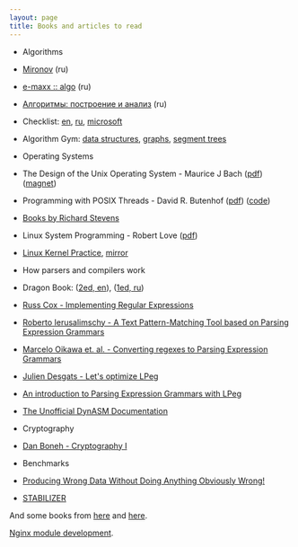 ```yaml
---
layout: page
title: Books and articles to read
---
```


 * Algorithms
  * [Mironov][mironov] (ru)
  * [e-maxx :: algo][emaxx] (ru)
  * [Алгоритмы: построение и анализ][cormen] (ru)
  * Checklist:
    [en][algo-checklist-en],
    [ru][algo-checklist-ru],
    [microsoft][microsoft]
  * Algorithm Gym:
    [data structures][gym-struct],
    [graphs][gym-graph],
    [segment trees][gym-segtree]

 * Operating Systems
  * The Design of the Unix Operating System -
   Maurice J Bach
   ([pdf][unix-design-pdf])
   ([magnet][unix-design-magnet])
  * Programming with POSIX Threads - David R. Butenhof
   ([pdf][prog-posix-threads-pdf])
   ([code][prog-posix-threads-code])
  * [Books by Richard Stevens][stevens]
  * Linux System Programming -
   Robert Love
   ([pdf][linux-robert-love])
  * [Linux Kernel Practice][mylinuxprog-orig],
    [mirror][mylinuxprog-mirror]

 * How parsers and compilers work
  * Dragon Book: ([2ed, en][purple-dragon-book-en]),
    ([1ed, ru][red-dragon-book-ru])
  * [Russ Cox - Implementing Regular Expressions][russ-cox]
  * [Roberto Ierusalimschy - A Text Pattern-Matching Tool
     based on Parsing Expression Grammars][lpeg]
  * [Marcelo Oikawa et. al. - Converting regexes to
     Parsing Expression Grammars][regex-to-peg]
  * [Julien Desgats - Let's optimize LPeg][lpeg-opt]
  * [An introduction to Parsing Expression Grammars with LPeg][lpeg-leafo]
  * [The Unofficial DynASM Documentation][dynasm]

 * Cryptography
  * [Dan Boneh - Cryptography I][cryptoI]

 * Benchmarks
  * [Producing Wrong Data Without Doing Anything Obviously
    Wrong!][benchmark-bias]
  * [STABILIZER][STABILIZER]

And some books from [here][books] and [here][bookz].

[Nginx module development][nginx].

[mironov]: https://starius.ru/fbb/V/alg/algBook.pdf
[emaxx]: http://e-maxx.ru/upload/e-maxx_algo.pdf
[cormen]: http://e-maxx.ru/bookz/files/cormen.pdf
[algo-checklist-en]: https://discuss.codechef.com/questions/48877/data-structures-and-algorithms
[algo-checklist-ru]: https://sharpc.livejournal.com/67583.html
[microsoft]: https://polycode.livejournal.com/29426.html
[gym-struct]: http://codeforces.com/blog/entry/15729
[gym-graph]: http://codeforces.com/blog/entry/16221
[gym-segtree]: http://codeforces.com/blog/entry/15890

[unix-design-magnet]: magnet:?xt=urn:btih:a1e3f229aeb217931880a157c6f344dd7c68ae3d
[unix-design-pdf]: http://www.mediafire.com/download/r9cg3qb818avc2j/design-of-the-unix-operating-system-maurice-bach-1986-scan-ocr.pdf
[prog-posix-threads-pdf]: http://ptgmedia.pearsoncmg.com/images/9780201633924/samplepages/0201633922.pdf
[prog-posix-threads-code]: https://github.com/snikulov/prog_posix_threads
[stevens]: http://www.kohala.com/start/#books
[linux-robert-love]: http://reiber.org/nxt/pub/Linux/LinuxKernelDevelopment/Linux.Kernel.Development.3rd.Edition.pdf
[mylinuxprog-orig]: http://mylinuxprog.blogspot.fr/2015/02/linux-kernel_25.html
[mylinuxprog-mirror]: https://github.com/starius/mylinuxprog

[purple-dragon-book-en]: https://github.com/chenruiao/ares/raw/master/books/Compilers%20Principles%20Techniques%20and%20Tools%20(2nd%20Edition)%20.pdf
[red-dragon-book-ru]: http://lib.mexmat.ru/books/2444
[russ-cox]: https://swtch.com/~rsc/regexp/
[lpeg]: http://www.inf.puc-rio.br/~roberto/docs/peg.pdf
[regex-to-peg]: http://www.inf.puc-rio.br/~roberto/docs/ry10-01.pdf
[lpeg-opt]: http://mille337.net/index.php?d=2015/02/22/14/28/35
[lpeg-leafo]: http://leafo.net/guides/parsing-expression-grammars.html
[dynasm]: https://corsix.github.io/dynasm-doc/

[benchmark-bias]: http://www-plan.cs.colorado.edu/klipto/mytkowicz-asplos09.pdf
[STABILIZER]: http://people.cs.umass.edu/~emery/pubs/stabilizer-asplos13.pdf

[cryptoI]: https://www.coursera.org/course/crypto

[books]: https://github.com/chenruiao/ares/tree/master/books
[bookz]: http://e-maxx.ru/bookz/

[nginx]: http://www.evanmiller.org/nginx-modules-guide.html

